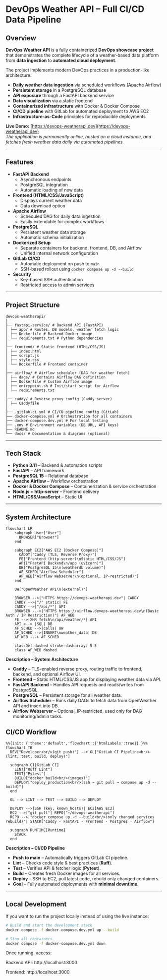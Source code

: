 # DevOps Weather API – Full CI/CD Data Pipeline

## Overview

**DevOps Weather API** is a fully containerized **DevOps showcase project** that demonstrates the complete lifecycle of a weather-based data platform from **data ingestion** to **automated cloud deployment**.

The project implements modern DevOps practices in a production-like architecture:

- **Daily weather data ingestion** via scheduled workflows (Apache Airflow)
- **Persistent storage** in a PostgreSQL database
- **API exposure** through a FastAPI backend service
- **Data visualization** via a static frontend
- **Containerized infrastructure** with Docker & Docker Compose
- **CI/CD pipeline** with GitLab for automated deployment to AWS EC2
- **Infrastructure-as-Code** principles for reproducible deployments

**Live Demo:** [https://devops-weatherapi.dev](https://devops-weatherapi.dev)  
*The application is permanently online, hosted on a cloud instance, and fetches fresh weather data daily via automated pipelines.*

---

## Features

- **FastAPI Backend**
  - Asynchronous endpoints
  - PostgreSQL integration
  - Automatic loading of new data
- **Frontend (HTML/CSS/JavaScript)**
  - Displays current weather data
  - Data download option
- **Apache Airflow**
  - Scheduled DAG for daily data ingestion
  - Easily extendable for complex workflows
- **PostgreSQL**
  - Persistent weather data storage
  - Automatic schema initialization
- **Dockerized Setup**
  - Separate containers for backend, frontend, DB, and Airflow
  - Unified internal network configuration
- **GitLab CI/CD**
  - Automatic deployment on push to `main`
  - SSH-based rollout using `docker compose up -d --build`
- **Security**
  - Key-based SSH authentication
  - Restricted access to admin services

---

## Project Structure

```
devops-weatherapi/
│
├── fastapi-service/ # Backend API (FastAPI)
│ ├── app/ # Routes, DB models, weather fetch logic
│ ├── Dockerfile # Backend Docker image
│ └── requirements.txt # Python dependencies
│
├── frontend/ # Static frontend (HTML/CSS/JS)
│ ├── index.html
│ ├── script.js
│ ├── style.css
│ └── Dockerfile # Frontend container
│
├── airflow/ # Airflow scheduler (DAG for weather fetch)
│ ├── dags/ # Contains Airflow DAG definition
│ ├── Dockerfile # Custom Airflow image
│ ├── entrypoint.sh # Init/start script for Airflow
│ └── requirements.txt
│
├── caddy/ # Reverse proxy config (Caddy server)
│ ├── Caddyfile
│ 
├── .gitlab-ci.yml # CI/CD pipeline config (GitLab)
├── docker-compose.yml # Orchestration for all containers
├── docker-compose.dev.yml # For local testing
├── .env # Environment variables (DB URL, API keys)
├── README.md
└── docs/ # Documentation & diagrams (optional)
```

---

## Tech Stack

- **Python 3.11** – Backend & automation scripts  
- **FastAPI** – API framework  
- **PostgreSQL 15** – Relational database  
- **Apache Airflow** – Workflow orchestration  
- **Docker & Docker Compose** – Containerization & service orchestration  
- **Node.js + http-server** – Frontend delivery  
- **HTML/CSS/JavaScript** – Static UI  

---

## System Architecture

```mermaid
flowchart LR
    subgraph User["User"]
      BROWSER["Browser"]
    end

    subgraph EC2["AWS EC2 (Docker Compose)"]
      CADDY["Caddy (TLS, Reverse Proxy)"]
      FE["Frontend (http-server)\nStatic HTML/CSS/JS"]
      API["FastAPI Backend\n/app (uvicorn)"]
      DB["PostgreSQL 15\n(weatherdb volume)"]
      AF_SCHED["Airflow Scheduler"]
      AF_WEB["Airflow Webserver\n(optional, IP-restricted)"]
    end

    OW["OpenWeather API\n(external)"]

    BROWSER -->|"HTTPS https://devops-weatherapi.dev"| CADDY
    CADDY -->|"/" static| FE
    CADDY -->|"/api/*"| API
    BROWSER -.->|"HTTPS https://airflow.devops-weatherapi.dev\n(Basic Auth / IP Restriction)"| AF_WEB
    FE -->|XHR fetch\n/api/weather/*| API
    API <--> |SQL| DB
    AF_SCHED -->|calls| OW
    AF_SCHED -->|INSERT\nweather_data| DB
    AF_WEB -.-> AF_SCHED

    classDef dashed stroke-dasharray: 5 5
    class AF_WEB dashed

```
**Description – System Architecture**
- **Caddy** – TLS-enabled reverse proxy, routing traffic to frontend, backend, and optional Airflow UI.  
- **Frontend** – Static HTML/CSS/JS app for displaying weather data via API.  
- **FastAPI Backend** – Handles API requests and reads/writes from PostgreSQL.  
- **PostgreSQL** – Persistent storage for all weather data.  
- **Airflow Scheduler** – Runs daily DAGs to fetch data from OpenWeather API and insert into DB.  
- **Airflow Webserver** – Optional, IP-restricted, used only for DAG monitoring/admin tasks.

## CI/CD Workflow

```mermaid
%%{init: {'theme':'default','flowchart':{'htmlLabels':true}} }%%
flowchart TB
  DEV["Developer<br/>(git push)"] --> GL["GitLab CI Pipeline<br/>(lint, test, build, deploy)"]

  subgraph CI[GitLab CI]
    LINT["Ruff Lint"]
    TEST["Pytest"]
    BUILD["docker build<br/>(images)"]
    DEPLOY["deploy_production<br/>(ssh → git pull → compose up -d --build)"]
  end

  GL --> LINT --> TEST --> BUILD --> DEPLOY

  DEPLOY -->|SSH (key, known_hosts)| EC2[AWS EC2]
  EC2 -->|"git pull"| REPO["~/devops-weatherapi"]
  REPO -->|"docker compose up -d --build<br/>(only changed services rebuild)"| STACK["Caddy · FastAPI · Frontend · Postgres · Airflow"]

  subgraph RUNTIME[Runtime]
    STACK
  end
```

**Description – CI/CD Pipeline**
- **Push to main** – Automatically triggers GitLab CI pipeline.  
- **Lint** – Checks code style & best practices (**Ruff**).  
- **Test** – Verifies API & fetcher logic (**Pytest**).  
- **Build** – Creates fresh Docker images for all services.  
- **Deploy** – SSH to EC2, pull latest code, rebuild only changed containers.  
- **Goal** – Fully automated deployments with **minimal downtime**.

---

## Local Development

If you want to run the project locally instead of using the live instance:

```bash
# Build and start the development stack
docker compose -f docker-compose.dev.yml up --build

# Stop all containers
docker compose -f docker-compose.dev.yml down
```
Once running, access:

Backend API: http://localhost:8000

Frontend: http://localhost:3000